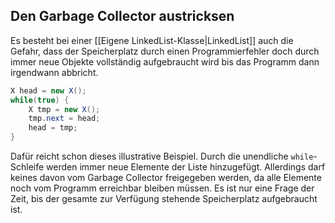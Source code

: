 ## Den Garbage Collector austricksen
Es besteht bei einer [[Eigene LinkedList-Klasse|LinkedList]] auch die Gefahr, dass der Speicherplatz durch einen Programmierfehler doch durch immer neue Objekte vollständig aufgebraucht wird bis das Programm dann irgendwann abbricht.
```java
X head = new X();
while(true) {
	X tmp = new X();
	tmp.next = head;
	head = tmp;
}
```
Dafür reicht schon dieses illustrative Beispiel. Durch die unendliche `while`-Schleife werden immer neue Elemente der Liste hinzugefügt. Allerdings darf keines davon vom Garbage Collector freigegeben werden, da alle Elemente noch vom Programm erreichbar bleiben müssen. Es ist nur eine Frage der Zeit, bis der gesamte zur Verfügung stehende Speicherplatz aufgebraucht ist.